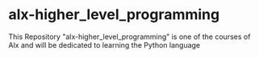 # alx-higher_level_programming
This Repository "alx-higher_level_programming" is one of the courses of Alx and will be dedicated to learning the Python language
